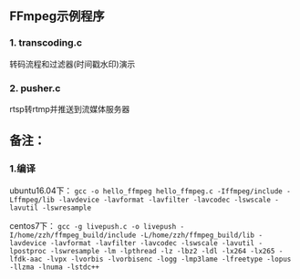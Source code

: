 ## FFmpeg示例程序
### 1. transcoding.c
转码流程和过滤器(时间戳水印)演示

### 2. pusher.c
rtsp转rtmp并推送到流媒体服务器

## 备注：
### 1.编译
ubuntu16.04下：
```gcc -o hello_ffmpeg hello_ffmpeg.c -Iffmpeg/include -Lffmpeg/lib -lavdevice -lavformat -lavfilter -lavcodec -lswscale -lavutil -lswresample```

centos7下：
```gcc -g livepush.c -o livepush -I/home/zzh/ffmpeg_build/include -L/home/zzh/ffmpeg_build/lib -lavdevice -lavformat -lavfilter -lavcodec -lswscale -lavutil -lpostproc -lswresample -lm -lpthread -lz -lbz2 -ldl -lx264 -lx265 -lfdk-aac -lvpx -lvorbis -lvorbisenc -logg -lmp3lame -lfreetype -lopus -llzma -lnuma -lstdc++```